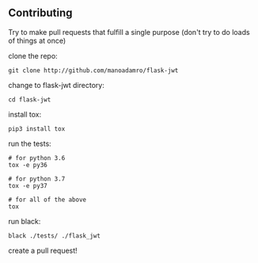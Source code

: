 ## Contributing

Try to make pull requests that fulfill a single purpose (don't try to do loads of things at once)

clone the repo:
```
git clone http://github.com/manoadamro/flask-jwt
```

change to flask-jwt directory:
```
cd flask-jwt
```

install tox:
```
pip3 install tox
```

run the tests:
```
# for python 3.6
tox -e py36

# for python 3.7
tox -e py37

# for all of the above
tox
```

run black:
```
black ./tests/ ./flask_jwt
```

create a pull request!
